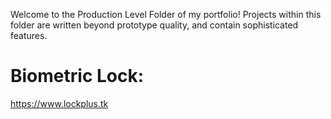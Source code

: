 Welcome to the Production Level Folder of my portfolio! Projects within this folder are written beyond prototype quality, and contain sophisticated features.

# Biometric Lock:

https://www.lockplus.tk
